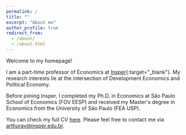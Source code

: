 ```yaml
---
permalink: /
title: ""
excerpt: "About me"
author_profile: true
redirect_from: 
  - /about/
  - /about.html
---
```


Welcome to my homepage!<br>

I am a part-time professor of Economics at [Insper](https://www.insper.edu.br){:target="_blank"}. My research interests lie at the intersection of Development Economics and Political Economy.

Before joining Insper, I completed my Ph.D. in Economics at São Paulo School of Economics (FGV EESP) and received my Master's degree in Economics from the University of São Paulo (FEA USP).

You can check my full CV [here](/files/cv_arthurviaro.pdf). Please feel free to contact me via <arthurav@insper.edu.br>. 

<!---
Site-wide configuration
------
The main configuration file for the site is in the base directory in [_config.yml](https://github.com/academicpages/academicpages.github.io/blob/master/_config.yml), which defines the content in the sidebars and other site-wide features. You will need to replace the default variables with ones about yourself and your site's github repository. The configuration file for the top menu is in [_data/navigation.yml](https://github.com/academicpages/academicpages.github.io/blob/master/_data/navigation.yml). For example, if you don't have a portfolio or blog posts, you can remove those items from that navigation.yml file to remove them from the header. 


How to edit your site's GitHub repository
------
Many people use a git client to create files on their local computer and then push them to GitHub's servers. If you are not familiar with git, you can directly edit # these configuration and markdown files directly in the github.com interface. Navigate to a file (like [this one](https://github.com/academicpages/academicpages.github.io/blob/master/_talks/2012-03-01-talk-1.md) and click the pencil icon in the top right of the content preview (to the right of the "Raw | Blame | History" buttons). # You can delete a file by clicking the trashcan icon to the right of the pencil icon. You can also create new files or upload files by navigating to a directory and # clicking the "Create new file" or "Upload files" buttons. 

Example: editing a markdown file for a talk
![Editing a markdown file for a talk](/images/editing-talk.png)
--->

